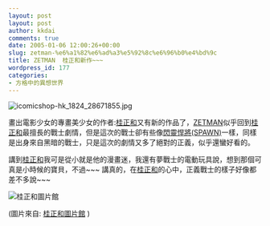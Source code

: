 ```yaml
---
layout: post
layout: post
author: kkdai
comments: true
date: 2005-01-06 12:00:26+00:00
slug: zetman-%e6%a1%82%e6%ad%a3%e5%92%8c%e6%96%b0%e4%bd%9c
title: ZETMAN  桂正和新作~~~
wordpress_id: 177
categories:
- 方格中的異想世界
---
```


![icomicshop-hk_1824_28671855.jpg](http://www.evanlin.com/blog/archives/20050106/icomicshop-hk_1824_28671855.jpg)

畫出電影少女的專畫美少女的作者:[桂正和](http://www.geocities.com/Tokyo/Flats/9661/)又有新的作品了，[ZETMAN](http://annex.s-manga.net/zetman/main.html)似乎回到[桂正和](http://www.geocities.com/Tokyo/Flats/9661/)最擅長的戰士劇情，但是這次的戰士卻有些像[閃靈悍將(SPAWN)](http://www.spawn.com/)一樣，同樣是出身來自黑暗的戰士，只是這次的劇情又多了絕對的正義，似乎還蠻好看的。

講到[桂正和](http://www.geocities.com/Tokyo/Flats/9661/)我可是從小就是他的漫畫迷，我還有夢戰士的電動玩具說，想到那個可真是小時候的寶貝，不過~~~ 講真的，在[桂正和](http://www.geocities.com/Tokyo/Flats/9661/)的心中，正義戰士的樣子好像都差不多說~~~

![桂正和圖片館](http://www.geocities.com/Tokyo/Flats/9661/image/wingmantitle.jpg)

(圖片來自: [桂正和圖片館](http://www.geocities.com/Tokyo/Flats/9661/) )
